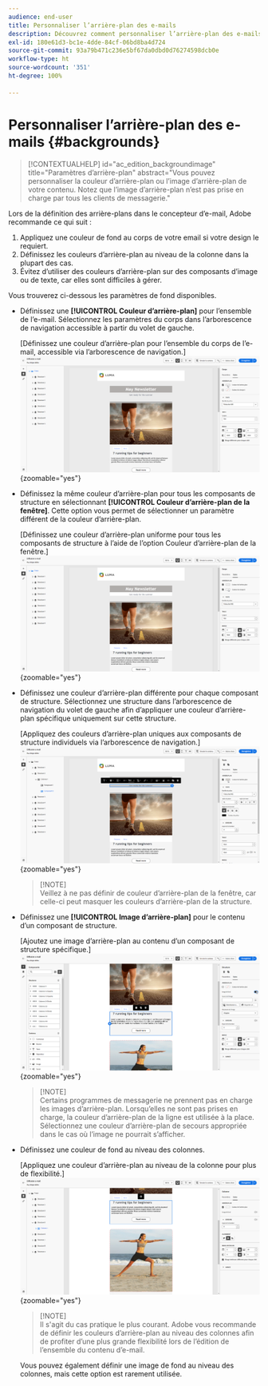 ```yaml
---
audience: end-user
title: Personnaliser l’arrière-plan des e-mails
description: Découvrez comment personnaliser l’arrière-plan des e-mails.
exl-id: 180e61d3-bc1e-4dde-84cf-06bd8ba4d724
source-git-commit: 93a79b471c236e5bf67da0dbd0d76274598dcb0e
workflow-type: ht
source-wordcount: '351'
ht-degree: 100%

---
```


# Personnaliser l’arrière-plan des e-mails {#backgrounds}

>[!CONTEXTUALHELP]
>id="ac_edition_backgroundimage"
>title="Paramètres d’arrière-plan"
>abstract="Vous pouvez personnaliser la couleur d’arrière-plan ou l’image d’arrière-plan de votre contenu. Notez que l’image d’arrière-plan n’est pas prise en charge par tous les clients de messagerie."

Lors de la définition des arrière-plans dans le concepteur d’e-mail, Adobe recommande ce qui suit :

1. Appliquez une couleur de fond au corps de votre email si votre design le requiert.
1. Définissez les couleurs d’arrière-plan au niveau de la colonne dans la plupart des cas.
1. Évitez d’utiliser des couleurs d’arrière-plan sur des composants d’image ou de texte, car elles sont difficiles à gérer.

Vous trouverez ci-dessous les paramètres de fond disponibles.

* Définissez une **[!UICONTROL Couleur d’arrière-plan]** pour l’ensemble de l’e-mail. Sélectionnez les paramètres du corps dans l’arborescence de navigation accessible à partir du volet de gauche.

  [Définissez une couleur d’arrière-plan pour l’ensemble du corps de l’e-mail, accessible via l’arborescence de navigation.]\
  ![](assets/background_1.png){zoomable="yes"}

* Définissez la même couleur d’arrière-plan pour tous les composants de structure en sélectionnant **[!UICONTROL Couleur d’arrière-plan de la fenêtre]**. Cette option vous permet de sélectionner un paramètre différent de la couleur d’arrière-plan.

  [Définissez une couleur d’arrière-plan uniforme pour tous les composants de structure à l’aide de l’option Couleur d’arrière-plan de la fenêtre.]\
  ![](assets/background_2.png){zoomable="yes"}

* Définissez une couleur d’arrière-plan différente pour chaque composant de structure. Sélectionnez une structure dans l’arborescence de navigation du volet de gauche afin d’appliquer une couleur d’arrière-plan spécifique uniquement sur cette structure.

  [Appliquez des couleurs d’arrière-plan uniques aux composants de structure individuels via l’arborescence de navigation.]\
  ![](assets/background_3.png){zoomable="yes"}

  >[!NOTE]\
  >Veillez à ne pas définir de couleur d’arrière-plan de la fenêtre, car celle-ci peut masquer les couleurs d’arrière-plan de la structure.

* Définissez une **[!UICONTROL Image d’arrière-plan]** pour le contenu d’un composant de structure.

  [Ajoutez une image d’arrière-plan au contenu d’un composant de structure spécifique.]\
  ![](assets/background_4.png){zoomable="yes"}

  >[!NOTE]\
  >Certains programmes de messagerie ne prennent pas en charge les images d’arrière-plan. Lorsqu’elles ne sont pas prises en charge, la couleur d’arrière-plan de la ligne est utilisée à la place. Sélectionnez une couleur d’arrière-plan de secours appropriée dans le cas où l’image ne pourrait s’afficher.

* Définissez une couleur de fond au niveau des colonnes.

  [Appliquez une couleur d’arrière-plan au niveau de la colonne pour plus de flexibilité.]\
  ![](assets/background_5.png){zoomable="yes"}

  >[!NOTE]\
  >Il s&#39;agit du cas pratique le plus courant. Adobe vous recommande de définir les couleurs d’arrière-plan au niveau des colonnes afin de profiter d’une plus grande flexibilité lors de l’édition de l’ensemble du contenu d’e-mail.

  Vous pouvez également définir une image de fond au niveau des colonnes, mais cette option est rarement utilisée.